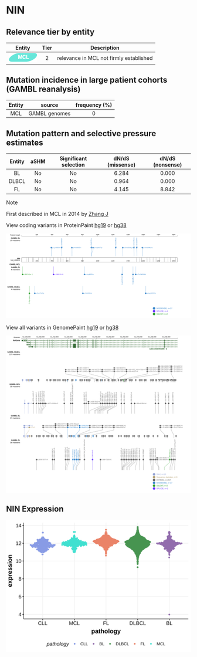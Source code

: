 # NIN

## Relevance tier by entity

|Entity|Tier|Description                            |
|:------:|:----:|---------------------------------------|
|![MCL](images/icons/MCL_tier2.png)   |2   |relevance in MCL not firmly established|

## Mutation incidence in large patient cohorts (GAMBL reanalysis)

|Entity|source       |frequency (%)|
|:------:|:-------------:|:-------------:|
|MCL   |GAMBL genomes|0            |

## Mutation pattern and selective pressure estimates

|Entity|aSHM|Significant selection|dN/dS (missense)|dN/dS (nonsense)|
|:------:|:----:|:---------------------:|:----------------:|:----------------:|
|BL    |No  |No                   |6.284           |0.000           |
|DLBCL |No  |No                   |0.964           |0.000           |
|FL    |No  |No                   |4.145           |8.842           |


> [!NOTE]
> First described in MCL in 2014 by [Zhang J](https://pubmed.ncbi.nlm.nih.gov/24682267)


View coding variants in ProteinPaint [hg19](https://morinlab.github.io/LLMPP/GAMBL/NIN_protein.html)  or [hg38](https://morinlab.github.io/LLMPP/GAMBL/NIN_protein_hg38.html)

![image](images/proteinpaint/NIN_NM_182944.svg)

View all variants in GenomePaint [hg19](https://morinlab.github.io/LLMPP/GAMBL/NIN.html)  or [hg38](https://morinlab.github.io/LLMPP/GAMBL/NIN_hg38.html)

![image](images/proteinpaint/NIN.svg)
## NIN Expression
![image](images/gene_expression/NIN_by_pathology.svg)
<!-- ORIGIN: zhangGenomicLandscapeMantle2014 -->
<!-- MCL: zhangGenomicLandscapeMantle2014 -->
